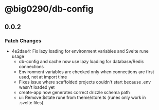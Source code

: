 # @big0290/db-config

## 0.0.2

### Patch Changes

- 4e2dae4: Fix lazy loading for environment variables and Svelte rune usage
  - db-config and cache now use lazy loading for database/Redis connections
  - Environment variables are checked only when connections are first used, not at import time
  - Fixes issue where scaffolded projects couldn't start because .env wasn't loaded yet
  - create-app now generates correct drizzle schema path
  - ui: Remove $state rune from theme/store.ts (runes only work in .svelte files)
